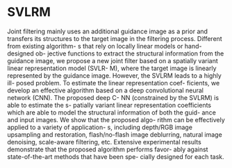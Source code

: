# SVLRM
Joint filtering mainly uses an additional guidance image as a prior and transfers its structures to the target image in the filtering process. Different from existing algorithm- s that rely on locally linear models or hand-designed ob- jective functions to extract the structural information from the guidance image, we propose a new joint filter based on a spatially variant linear representation model (SVLR- M), where the target image is linearly represented by the guidance image. However, the SVLRM leads to a highly ill- posed problem. To estimate the linear representation coef- ficients, we develop an effective algorithm based on a deep convolutional neural network (CNN). The proposed deep C- NN (constrained by the SVLRM) is able to estimate the s- patially variant linear representation coefficients which are able to model the structural information of both the guid- ance and input images. We show that the proposed algo- rithm can be effectively applied to a variety of application- s, including depth/RGB image upsampling and restoration, flash/no-flash image deblurring, natural image denoising, scale-aware filtering, etc. Extensive experimental results demonstrate that the proposed algorithm performs favor- ably against state-of-the-art methods that have been spe- cially designed for each task.
